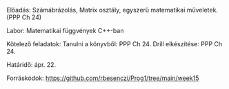 Előadás: Számábrázolás, Matrix osztály, egyszerű matematikai műveletek. (PPP Ch 24)

Labor: Matematikai függvények C++-ban

Kötelező feladatok: Tanulni a könyvből: PPP Ch 24. Drill elkészítése: PPP Ch 24.

Határidő: ápr. 22.

Forráskódok: https://github.com/rbesenczi/Prog1/tree/main/week15